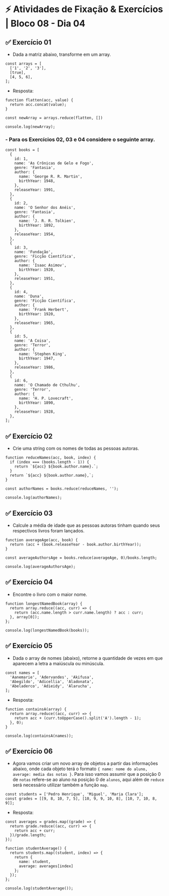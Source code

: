 # &#9889; Atividades de Fixação & Exercícios | Bloco 08 - Dia 04

## &#9989; Exercício 01
- Dada a matriz abaixo, transforme em um array.
```
const arrays = [
  ['1', '2', '3'],
  [true],
  [4, 5, 6],
];

```
- Resposta:
```
function flatten(acc, value) {
  return acc.concat(value);
}

const newArray = arrays.reduce(flatten, [])

console.log(newArray);
```

### - Para os Exercícios 02, 03 e 04 considere o seguinte array.
```
const books = [
  {
    id: 1,
    name: 'As Crônicas de Gelo e Fogo',
    genre: 'Fantasia',
    author: {
      name: 'George R. R. Martin',
      birthYear: 1948,
    },
    releaseYear: 1991,
  },
  {
    id: 2,
    name: 'O Senhor dos Anéis',
    genre: 'Fantasia',
    author: {
      name: 'J. R. R. Tolkien',
      birthYear: 1892,
    },
    releaseYear: 1954,
  },
  {
    id: 3,
    name: 'Fundação',
    genre: 'Ficção Científica',
    author: {
      name: 'Isaac Asimov',
      birthYear: 1920,
    },
    releaseYear: 1951,
  },
  {
    id: 4,
    name: 'Duna',
    genre: 'Ficção Científica',
    author: {
      name: 'Frank Herbert',
      birthYear: 1920,
    },
    releaseYear: 1965,
  },
  {
    id: 5,
    name: 'A Coisa',
    genre: 'Terror',
    author: {
      name: 'Stephen King',
      birthYear: 1947,
    },
    releaseYear: 1986,
  },
  {
    id: 6,
    name: 'O Chamado de Cthulhu',
    genre: 'Terror',
    author: {
      name: 'H. P. Lovecraft',
      birthYear: 1890,
    },
    releaseYear: 1928,
  },
];
```


## &#9989; Exercício 02
- Crie uma string com os nomes de todas as pessoas autoras.
```
function reduceNames(acc, book, index) {
  if (index === (books.length - 1)) {
    return `${acc} ${book.author.name}.`;
  }
  return `${acc} ${book.author.name},`;
}

const authorNames = books.reduce(reduceNames, '');

console.log(authorNames);
```

## &#9989; Exercício 03
- Calcule a média de idade que as pessoas autoras tinham quando seus respectivos livros foram lançados.
```
function averageAge(acc, book) {
  return (acc + (book.releaseYear - book.author.birthYear));
} 

const averageAuthorsAge = books.reduce(averageAge, 0)/books.length;

console.log(averageAuthorsAge);
```

## &#9989; Exercício 04
- Encontre o livro com o maior nome.
```
function longestNamedBook(array) {
  return array.reduce((acc, curr) => {
    return (acc.name.length > curr.name.length) ? acc : curr;
  }, array[0]);
};

console.log(longestNamedBook(books));
```

## &#9989; Exercício 05
- Dada o array de nomes (abaixo), retorne a quantidade de vezes em que aparecem a letra a maiúscula ou minúscula.
```
const names = [
  'Aanemarie', 'Adervandes', 'Akifusa',
  'Abegildo', 'Adicellia', 'Aladonata',
  'Abeladerco', 'Adieidy', 'Alarucha',
];
```
- Resposta:
```
function containsA(array) {
  return array.reduce((acc, curr) => {
    return acc + (curr.toUpperCase().split('A').length - 1);
  }, 0);
}

console.log(containsA(names));
```

## &#9989; Exercício 06
- Agora vamos criar um novo array de objetos a partir das informações abaixo, onde cada objeto terá o formato `{ name: nome do aluno, average: media das notas }`. Para isso vamos assumir que a posição 0 de `notas` refere-se ao aluno na posição 0 de `alunos`, aqui além de `reduce` será necessário utilizar também a função `map`.
```
const students = ['Pedro Henrique', 'Miguel', 'Maria Clara'];
const grades = [[9, 8, 10, 7, 5], [10, 9, 9, 10, 8], [10, 7, 10, 8, 9]];
```
- Resposta:
```
const averages = grades.map((grade) => {
  return grade.reduce((acc, curr) => {
    return acc + curr;
  })/grade.length;
});

function studentAverage() {
  return students.map((student, index) => {
    return {
      name: student,
      average: averages[index]
    };
  });
};

console.log(studentAverage());
```
